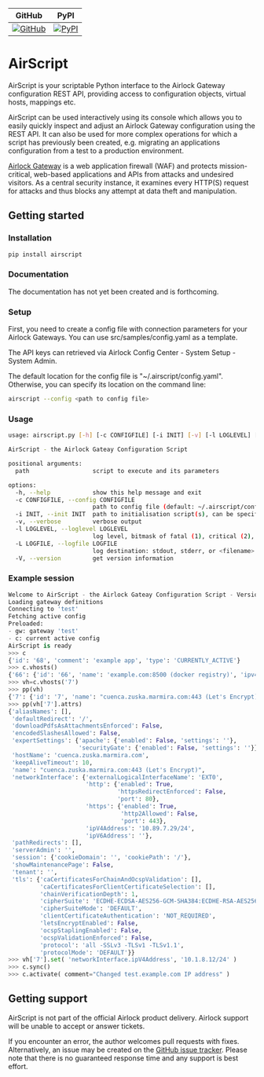 | GitHub | PyPI |
| ------ | ---- |
| [![GitHub](https://img.shields.io/badge/GitHub-airscript-blue?logo=github)](https://github.com/alalazu/airscript) | [![PyPI](https://img.shields.io/pypi/v/airscript?logo=pypi)](https://pypi.org/project/airscript/) |

# AirScript

AirScript is your scriptable Python interface to the Airlock Gateway
configuration REST API, providing access to configuration objects,
virtual hosts, mappings etc.

AirScript can be used interactively using its console which allows
you to easily quickly inspect and adjust an Airlock Gateway configuration
using the REST API. It can also be used for more complex operations for
which a script has previously been created, e.g. migrating an applications
configuration from a test to a production environment.

[Airlock Gateway](https://www.airlock.com/en/secure-access-hub/components/gateway) is a web application firewall (WAF) and protects mission-critical,
web-based applications and APIs from attacks and undesired visitors.
As a central security instance, it examines every HTTP(S) request for attacks and
thus blocks any attempt at data theft and manipulation.

## Getting started

### Installation
```bash
pip install airscript
```

### Documentation

The documentation has not yet been created and is forthcoming.

### Setup
First, you need to create a config file with connection parameters for your Airlock Gateways.
You can use src/samples/config.yaml as a template. 

The API keys can retrieved via Airlock Config Center - System Setup - System Admin.

The default location for the config file is "~/.airscript/config.yaml".
Otherwise, you can specify its location on the command line:
```bash
airscript --config <path to config file>
```

### Usage
```bash
usage: airscript.py [-h] [-c CONFIGFILE] [-i INIT] [-v] [-l LOGLEVEL] [-L LOGFILE] [-V] [path ...]

AirScript - the Airlock Gateay Configuration Script

positional arguments:
  path                  script to execute and its parameters

options:
  -h, --help            show this help message and exit
  -c CONFIGFILE, --config CONFIGFILE
                        path to config file (default: ~/.airscript/config.yaml)
  -i INIT, --init INIT  path to initialisation script(s), can be specified multiple times (default, in order: /etc/airscript/init.air, ~/.airscript.rc
  -v, --verbose         verbose output
  -l LOGLEVEL, --loglevel LOGLEVEL
                        log level, bitmask of fatal (1), critical (2), error (4), warning (8), info (16), verbose (32), trace (64), debug (128) (default: 31)
  -L LOGFILE, --logfile LOGFILE
                        log destination: stdout, stderr, or <filename> (default: None)
  -V, --version         get version information
```

### Example session
```python
Welcome to AirScript - the Airlock Gateay Configuration Script - Version 6
Loading gateway definitions
Connecting to 'test'
Fetching active config
Preloaded:
- gw: gateway 'test'
- c: current active config
AirScript is ready
>>> c
{'id': '68', 'comment': 'example app', 'type': 'CURRENTLY_ACTIVE'}
>>> c.vhosts()
{'66': {'id': '66', 'name': 'example.com:8500 (docker registry)', 'ipv4': '10.1.7.3/24'}, '7': {'id': '7', 'name': "test.example.com:443", 'ipv4': '10.1.7.34/24'}}
>>> vh=c.vhosts('7')
>>> pp(vh)
{'7': {'id': '7', 'name': "cuenca.zuska.marmira.com:443 (Let's Encrypt)", 'ipv4': '10.89.7.29/24'}}
>>> pp(vh['7'].attrs)
{'aliasNames': [],
 'defaultRedirect': '/',
 'downloadPdfsAsAttachmentsEnforced': False,
 'encodedSlashesAllowed': False,
 'expertSettings': {'apache': {'enabled': False, 'settings': ''},
                    'securityGate': {'enabled': False, 'settings': ''}},
 'hostName': 'cuenca.zuska.marmira.com',
 'keepAliveTimeout': 10,
 'name': "cuenca.zuska.marmira.com:443 (Let's Encrypt)",
 'networkInterface': {'externalLogicalInterfaceName': 'EXT0',
                      'http': {'enabled': True,
                               'httpsRedirectEnforced': False,
                               'port': 80},
                      'https': {'enabled': True,
                                'http2Allowed': False,
                                'port': 443},
                      'ipV4Address': '10.89.7.29/24',
                      'ipV6Address': ''},
 'pathRedirects': [],
 'serverAdmin': '',
 'session': {'cookieDomain': '', 'cookiePath': '/'},
 'showMaintenancePage': False,
 'tenant': '',
 'tls': {'caCertificatesForChainAndOcspValidation': [],
         'caCertificatesForClientCertificateSelection': [],
         'chainVerificationDepth': 1,
         'cipherSuite': 'ECDHE-ECDSA-AES256-GCM-SHA384:ECDHE-RSA-AES256-GCM-SHA384:ECDHE-ECDSA-CHACHA20-POLY1305:ECDHE-RSA-CHACHA20-POLY1305:ECDHE-ECDSA-AES128-GCM-SHA256:ECDHE-RSA-AES128-GCM-SHA256:DHE-RSA-AES256-GCM-SHA384:DHE-RSA-CHACHA20-POLY1305:DHE-RSA-AES128-GCM-SHA256',     
         'cipherSuiteMode': 'DEFAULT',
         'clientCertificateAuthentication': 'NOT_REQUIRED',
         'letsEncryptEnabled': False,
         'ocspStaplingEnabled': False,
         'ocspValidationEnforced': False,
         'protocol': 'all -SSLv3 -TLSv1 -TLSv1.1',
         'protocolMode': 'DEFAULT'}}
>>> vh['7'].set( 'networkInterface.ipV4Address', '10.1.8.12/24' )
>>> c.sync()
>>> c.activate( comment="Changed test.example.com IP address" )
```

## Getting support

AirScript is not part of the official Airlock product delivery. Airlock support will be unable
to accept or answer tickets.

If you encounter an error, the author welcomes pull requests with fixes. Alternatively, an issue may be created
on the [GitHub issue tracker](https://github.com/alalazu/airscript/issues).
Please note that there is no guaranteed response time and any support is best effort.
